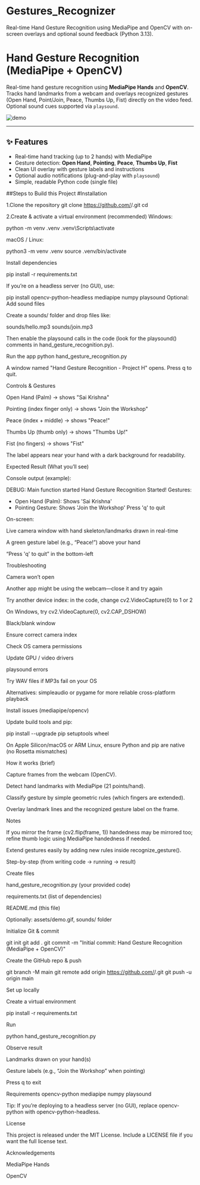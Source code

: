 # Gestures_Recognizer
Real-time Hand Gesture Recognition using MediaPipe and OpenCV with on-screen overlays and optional sound feedback (Python 3.13).

# Hand Gesture Recognition (MediaPipe + OpenCV)

Real-time hand gesture recognition using **MediaPipe Hands** and **OpenCV**. Tracks hand landmarks from a webcam and overlays recognized gestures (Open Hand, Point/Join, Peace, Thumbs Up, Fist) directly on the video feed. Optional sound cues supported via `playsound`.

![demo](assets/demo.gif)

---

## ✨ Features
- Real-time hand tracking (up to 2 hands) with MediaPipe
- Gesture detection: **Open Hand**, **Pointing**, **Peace**, **Thumbs Up**, **Fist**
- Clean UI overlay with gesture labels and instructions
- Optional audio notifications (plug-and-play with `playsound`)
- Simple, readable Python code (single file)

##Steps to Build this Project
#Installation

1.Clone the repository
git clone https://github.com/<your-username>/<your-repo>.git
cd <your-repo>

2.Create & activate a virtual environment (recommended)
Windows:

python -m venv .venv
.venv\Scripts\activate

macOS / Linux:

python3 -m venv .venv
source .venv/bin/activate

Install dependencies

pip install -r requirements.txt

If you’re on a headless server (no GUI), use:

pip install opencv-python-headless mediapipe numpy playsound
Optional: Add sound files

Create a sounds/ folder and drop files like:

sounds/hello.mp3
sounds/join.mp3

Then enable the playsound calls in the code (look for the playsound() comments in hand_gesture_recognition.py).

Run the app
python hand_gesture_recognition.py

A window named "Hand Gesture Recognition - Project H" opens. Press q to quit.

Controls & Gestures

Open Hand (Palm) → shows "Sai Krishna"

Pointing (index finger only) → shows "Join the Workshop"

Peace (index + middle) → shows "Peace!"

Thumbs Up (thumb only) → shows "Thumbs Up!"

Fist (no fingers) → shows "Fist"

The label appears near your hand with a dark background for readability.

Expected Result (What you’ll see)

Console output (example):

DEBUG: Main function started
Hand Gesture Recognition Started!
Gestures:
- Open Hand (Palm): Shows 'Sai Krishna'
- Pointing Gesture: Shows 'Join the Workshop'
Press 'q' to quit

On-screen:

Live camera window with hand skeleton/landmarks drawn in real-time

A green gesture label (e.g., “Peace!”) above your hand

“Press 'q' to quit” in the bottom-left

Troubleshooting

Camera won’t open

Another app might be using the webcam—close it and try again

Try another device index: in the code, change cv2.VideoCapture(0) to 1 or 2

On Windows, try cv2.VideoCapture(0, cv2.CAP_DSHOW)

Black/blank window

Ensure correct camera index

Check OS camera permissions

Update GPU / video drivers

playsound errors

Try WAV files if MP3s fail on your OS

Alternatives: simpleaudio or pygame for more reliable cross-platform playback

Install issues (mediapipe/opencv)

Update build tools and pip:

pip install --upgrade pip setuptools wheel

On Apple Silicon/macOS or ARM Linux, ensure Python and pip are native (no Rosetta mismatches)

How it works (brief)

Capture frames from the webcam (OpenCV).

Detect hand landmarks with MediaPipe (21 points/hand).

Classify gesture by simple geometric rules (which fingers are extended).

Overlay landmark lines and the recognized gesture label on the frame.

Notes

If you mirror the frame (cv2.flip(frame, 1)) handedness may be mirrored too; refine thumb logic using MediaPipe handedness if needed.

Extend gestures easily by adding new rules inside recognize_gesture().

Step-by-step (from writing code → running → result)

Create files

hand_gesture_recognition.py (your provided code)

requirements.txt (list of dependencies)

README.md (this file)

Optionally: assets/demo.gif, sounds/ folder

Initialize Git & commit

git init
git add .
git commit -m "Initial commit: Hand Gesture Recognition (MediaPipe + OpenCV)"

Create the GitHub repo & push

git branch -M main
git remote add origin https://github.com/<your-username>/<your-repo>.git
git push -u origin main

Set up locally

Create a virtual environment

pip install -r requirements.txt

Run

python hand_gesture_recognition.py

Observe result

Landmarks drawn on your hand(s)

Gesture labels (e.g., “Join the Workshop” when pointing)

Press q to exit

Requirements
opencv-python
mediapipe
numpy
playsound

Tip: If you’re deploying to a headless server (no GUI), replace opencv-python with opencv-python-headless.

License

This project is released under the MIT License. Include a LICENSE file if you want the full license text.

Acknowledgements

MediaPipe Hands

OpenCV
